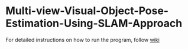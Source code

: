 # Multi-view-Visual-Object-Pose-Estimation-Using-SLAM-Approach

For detailed instructions on how to run the program, follow [wiki](https://github.com/VerseChow/Multi-view-Visual-Object-Pose-Estimation-Using-SLAM-Approach/wiki)

